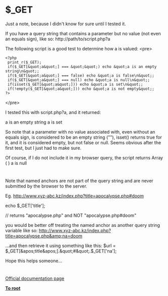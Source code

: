 # $_GET





Just a note, because I didn&apos;t know for sure until I tested it.

If you have a query string that contains a parameter but no value (not even an equals sign), like so:
http://path/to/script.php?a

The following script is a good test to determine how a is valued:
&lt;pre&gt;


```
<?php
 print_r($_GET);
 if($_GET[&quot;a&quot;] === &quot;&quot;) echo &quot;a is an empty string\n&quot;;
 if($_GET[&quot;a&quot;] === false) echo &quot;a is false\n&quot;;
 if($_GET[&quot;a&quot;] === null) echo &quot;a is null\n&quot;;
 if(isset($_GET[&quot;a&quot;])) echo &quot;a is set\n&quot;;
 if(!empty($_GET[&quot;a&quot;])) echo &quot;a is not empty&quot;;
?>
```

&lt;/pre&gt;

I tested this with script.php?a, and it returned:

a is an empty string
a is set

So note that a parameter with no value associated with, even without an equals sign, is considered to be an empty string (&quot;&quot;), isset() returns true for it, and it is considered empty, but not false or null. Seems obvious after the first test, but I just had to make sure.

Of course, if I do not include it in my browser query, the script returns
Array
(
)
a is null

  

#



Note that named anchors are not part of the query string and are never submitted by the browser to the server.

Eg.
http://www.xyz-abc.kz/index.php?title=apocalypse.php#doom

echo $_GET[&apos;title&apos;]; 

// returns &quot;apocalypse.php&quot; and NOT &quot;apocalypse.php#doom&quot;

you would be better off treating the named anchor as another query string variable like so:
http://www.xyz-abc.kz/index.php?title=apocalypse.php&amp;na=doom

...and then retrieve it using something like this:
$url = $_GET[&apos;title&apos;].&quot;#&quot;.$_GET[&apos;na&apos;];

Hope this helps someone...

  

#

[Official documentation page](https://www.php.net/manual/en/reserved.variables.get.php)

**[To root](/README.md)**
